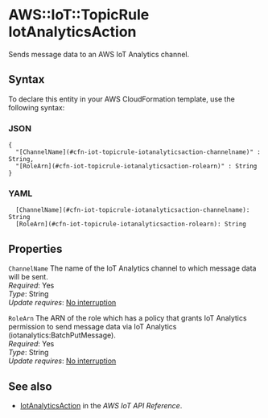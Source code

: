 # AWS::IoT::TopicRule IotAnalyticsAction<a name="aws-properties-iot-topicrule-iotanalyticsaction"></a>

Sends message data to an AWS IoT Analytics channel\.

## Syntax<a name="aws-properties-iot-topicrule-iotanalyticsaction-syntax"></a>

To declare this entity in your AWS CloudFormation template, use the following syntax:

### JSON<a name="aws-properties-iot-topicrule-iotanalyticsaction-syntax.json"></a>

```
{
  "[ChannelName](#cfn-iot-topicrule-iotanalyticsaction-channelname)" : String,
  "[RoleArn](#cfn-iot-topicrule-iotanalyticsaction-rolearn)" : String
}
```

### YAML<a name="aws-properties-iot-topicrule-iotanalyticsaction-syntax.yaml"></a>

```
  [ChannelName](#cfn-iot-topicrule-iotanalyticsaction-channelname): String
  [RoleArn](#cfn-iot-topicrule-iotanalyticsaction-rolearn): String
```

## Properties<a name="aws-properties-iot-topicrule-iotanalyticsaction-properties"></a>

`ChannelName`  <a name="cfn-iot-topicrule-iotanalyticsaction-channelname"></a>
The name of the IoT Analytics channel to which message data will be sent\.  
*Required*: Yes  
*Type*: String  
*Update requires*: [No interruption](https://docs.aws.amazon.com/AWSCloudFormation/latest/UserGuide/using-cfn-updating-stacks-update-behaviors.html#update-no-interrupt)

`RoleArn`  <a name="cfn-iot-topicrule-iotanalyticsaction-rolearn"></a>
The ARN of the role which has a policy that grants IoT Analytics permission to send message data via IoT Analytics \(iotanalytics:BatchPutMessage\)\.  
*Required*: Yes  
*Type*: String  
*Update requires*: [No interruption](https://docs.aws.amazon.com/AWSCloudFormation/latest/UserGuide/using-cfn-updating-stacks-update-behaviors.html#update-no-interrupt)

## See also<a name="aws-properties-iot-topicrule-iotanalyticsaction--seealso"></a>
+  [IotAnalyticsAction](https://docs.aws.amazon.com/iot/latest/apireference/API_IotAnalyticsAction.html) in the *AWS IoT API Reference*\.

